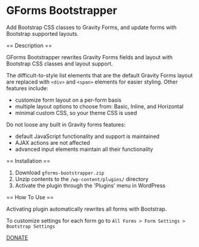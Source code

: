 # GForms Bootstrapper
Add Bootstrap CSS classes to Gravity Forms, and update forms with Bootstrap supported layouts.

== Description ==

GForms Bootstrapper rewrites Gravity Forms fields and layout with Bootstrap CSS classes and layout support.

The difficult-to-style list elements that are the default Gravity Forms layout are replaced with `<div>` and `<span>` elements for easier styling. Other features include:
*   customize form layout on a per-form basis
*   multiple layout options to choose from: Basic, Inline, and Horizontal
*   minimal custom CSS, so your theme CSS is used

Do not loose any built in Gravity forms features:
*   default JavaScript functionality and support is maintained
*   AJAX actions are not affected
*   advanced input elements maintain all their functionality

== Installation ==

1. Download `gforms-bootstrapper.zip`
2. Unzip contents to the `/wp-content/plugins/` directory
3. Activate the plugin through the 'Plugins' menu in WordPress

== How To Use ==

Activating plugin automatically rewrites all forms with Bootstrap.

To customize settings for each form go to `All Forms > Form Settings > Bootstrap Settings`

[DONATE](https://paypal.me/monkishtypist)
